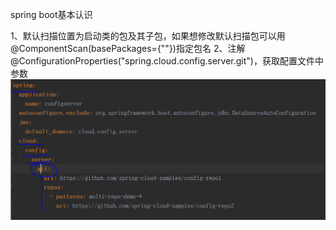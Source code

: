 spring boot基本认识

1、默认扫描位置为启动类的包及其子包，如果想修改默认扫描包可以用@ComponentScan(basePackages={""})指定包名
2、注解@ConfigurationProperties("spring.cloud.config.server.git")，获取配置文件中参数
![image](https://github.com/zjttiantian/springboot_cognize_0/blob/master/doc/image/%E6%B3%A8%E8%A7%A3%E8%8E%B7%E5%8F%96spring%20boot%E9%85%8D%E7%BD%AE%E6%96%87%E4%BB%B6%E4%B8%AD%E5%8F%82%E6%95%B0.PNG)
